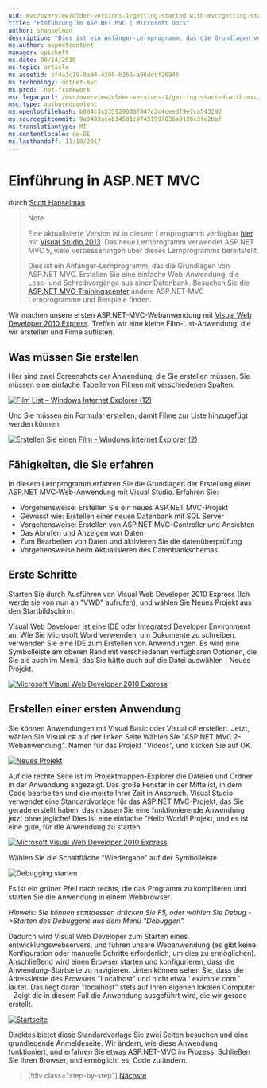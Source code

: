 ```yaml
---
uid: mvc/overview/older-versions-1/getting-started-with-mvc/getting-started-with-mvc-part1
title: "Einführung in ASP.NET MVC | Microsoft Docs"
author: shanselman
description: "Dies ist ein Anfänger-Lernprogramm, das die Grundlagen von ASP.NET MVC. Erstellen Sie eine einfache Web-Anwendung, die Lese- und Schreibvorgänge aus einer Datenbank."
ms.author: aspnetcontent
manager: wpickett
ms.date: 08/14/2010
ms.topic: article
ms.assetid: bf4a1c19-0a94-4208-b268-a96ddcf26946
ms.technology: dotnet-mvc
ms.prod: .net-framework
msc.legacyurl: /mvc/overview/older-versions-1/getting-started-with-mvc/getting-started-with-mvc-part1
msc.type: authoredcontent
ms.openlocfilehash: b884c3c535929038f047e2c4ceedf9e7ca543292
ms.sourcegitcommit: 9a9483aceb34591c97451997036a9120c3fe2baf
ms.translationtype: MT
ms.contentlocale: de-DE
ms.lasthandoff: 11/10/2017
---
```

<a name="intro-to-aspnet-mvc"></a>Einführung in ASP.NET MVC
====================
durch [Scott Hanselman](https://github.com/shanselman)

> > [!NOTE]
> > Eine aktualisierte Version ist in diesem Lernprogramm verfügbar [hier](../../getting-started/introduction/getting-started.md) mit [Visual Studio 2013](https://www.microsoft.com/visualstudio/eng/2013-downloads). Das neue Lernprogramm verwendet ASP.NET MVC 5, viele Verbesserungen über dieses Lernprogramms bereitstellt.
> 
> 
> Dies ist ein Anfänger-Lernprogramm, das die Grundlagen von ASP.NET MVC. Erstellen Sie eine einfache Web-Anwendung, die Lese- und Schreibvorgänge aus einer Datenbank. Besuchen Sie die [ASP.NET MVC-Trainingscenter](../../../index.md) andere ASP.NET-MVC Lernprogramme und Beispiele finden.


Wir machen unsere ersten ASP.NET-MVC-Webanwendung mit [Visual Web Developer 2010 Express](https://www.microsoft.com/express/Web/). Treffen wir eine kleine Film-List-Anwendung, die wir erstellen und Filme auflisten.

## <a name="what-youll-build"></a>Was müssen Sie erstellen

Hier sind zwei Screenshots der Anwendung, die Sie erstellen müssen. Sie müssen eine einfache Tabelle von Filmen mit verschiedenen Spalten.

[![Film List – Windows Internet Explorer (12)](getting-started-with-mvc-part1/_static/image2.png)](getting-started-with-mvc-part1/_static/image1.png)

Und Sie müssen ein Formular erstellen, damit Filme zur Liste hinzugefügt werden können.

[![Erstellen Sie einen Film - Windows Internet Explorer (2)](getting-started-with-mvc-part1/_static/image4.png)](getting-started-with-mvc-part1/_static/image3.png)

## <a name="skills-youll-learn"></a>Fähigkeiten, die Sie erfahren

In diesem Lernprogramm erfahren Sie die Grundlagen der Erstellung einer ASP.NET MVC-Web-Anwendung mit Visual Studio. Erfahren Sie:

- Vorgehensweise: Erstellen Sie ein neues ASP.NET MVC-Projekt
- Gewusst wie: Erstellen einer neuen Datenbank mit SQL Server
- Vorgehensweise: Erstellen von ASP.NET MVC-Controller und Ansichten
- Das Abrufen und Anzeigen von Daten
- Zum Bearbeiten von Daten und aktivieren Sie die datenüberprüfung
- Vorgehensweise beim Aktualisieren des Datenbankschemas

## <a name="get-started"></a>Erste Schritte

Starten Sie durch Ausführen von Visual Web Developer 2010 Express (Ich werde sie von nun an "VWD" aufrufen), und wählen Sie Neues Projekt aus den Startbildschirm.

Visual Web Developer ist eine IDE oder Integrated Developer Environment an. Wie Sie Microsoft Word verwenden, um Dokumente zu schreiben, verwenden Sie eine IDE zum Erstellen von Anwendungen. Es wird eine Symbolleiste am oberen Rand mit verschiedenen verfügbaren Optionen, die Sie als auch im Menü, das Sie hätte auch auf die Datei auswählen | Neues Projekt.

[![Microsoft Visual Web Developer 2010 Express](getting-started-with-mvc-part1/_static/image6.png)](getting-started-with-mvc-part1/_static/image5.png)

## <a name="creating-your-first-application"></a>Erstellen einer ersten Anwendung

Sie können Anwendungen mit Visual Basic oder Visual c# erstellen. Jetzt, wählen Sie Visual c# auf der linken Seite Wählen Sie "ASP.NET MVC 2-Webanwendung". Namen für das Projekt "Videos", und klicken Sie auf OK.

[![Neues Projekt](getting-started-with-mvc-part1/_static/image8.png)](getting-started-with-mvc-part1/_static/image7.png)

Auf die rechte Seite ist im Projektmappen-Explorer die Dateien und Ordner in der Anwendung angezeigt. Das große Fenster in der Mitte ist, in dem Code bearbeiten und die meiste Ihrer Zeit in Anspruch. Visual Studio verwendet eine Standardvorlage für das ASP.NET MVC-Projekt, das Sie gerade erstellt haben, das müssen Sie eine funktionierende Anwendung jetzt ohne jegliche! Dies ist eine einfache "Hello World! Projekt, und es ist eine gute, für die Anwendung zu starten.

[![Microsoft Visual Web Developer 2010 Express](getting-started-with-mvc-part1/_static/image10.png)](getting-started-with-mvc-part1/_static/image9.png)

Wählen Sie die Schaltfläche "Wiedergabe" auf der Symbolleiste.

![Debugging starten](getting-started-with-mvc-part1/_static/image11.png)

Es ist ein grüner Pfeil nach rechts, die das Programm zu kompilieren und starten Sie die Anwendung in einem Webbrowser.

*Hinweis: Sie können stattdessen drücken Sie F5, oder wählen Sie Debug -&gt;Starten des Debuggens aus dem Menü "Debuggen".*

Dadurch wird Visual Web Developer zum Starten eines entwicklungswebservers, und führen unsere Webanwendung (es gibt keine Konfiguration oder manuelle Schritte erforderlich, um dies zu ermöglichen). Anschließend wird einen Browser starten und konfigurieren, dass die Anwendung-Startseite zu navigieren. Unten können sehen Sie, dass die Adressleiste des Browsers "Localhost" und nicht etwa ' example.com ' lautet. Das liegt daran "localhost" stets auf Ihren eigenen lokalen Computer - Zeigt die in diesem Fall die Anwendung ausgeführt wird, die wir gerade erstellt.

[![Startseite](getting-started-with-mvc-part1/_static/image13.png)](getting-started-with-mvc-part1/_static/image12.png)

Direktes bietet diese Standardvorlage Sie zwei Seiten besuchen und eine grundlegende Anmeldeseite. Wir ändern, wie diese Anwendung funktioniert, und erfahren Sie etwas ASP.NET-MVC im Prozess. Schließen Sie Ihren Browser, und ermöglicht es, Code zu ändern.

>[!div class="step-by-step"]
[Nächste](getting-started-with-mvc-part2.md)
